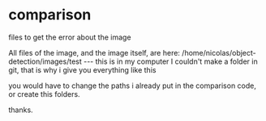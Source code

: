 # comparison
files to get the error about the image


All files of the image, and the image itself, are here: /home/nicolas/object-detection/images/test --- this is in my computer
I couldn't make a folder in git, that is why i give you everything like this

you would have to change the paths i already put in the comparison code, or create this folders.

thanks.

